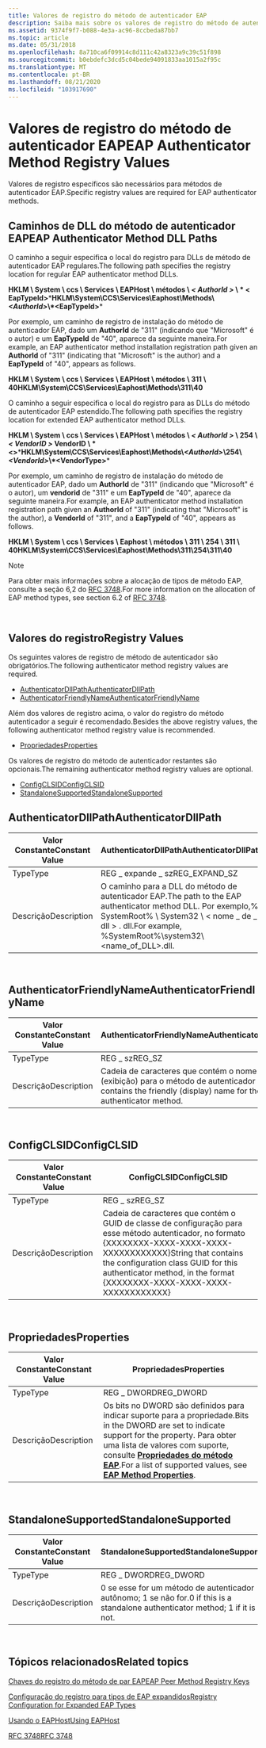 ```yaml
---
title: Valores de registro do método de autenticador EAP
description: Saiba mais sobre os valores de registro do método de autenticador EAP. Esses valores de registro específicos são necessários para métodos de autenticador EAP.
ms.assetid: 9374f9f7-b088-4e3a-ac96-8ccbeda87bb7
ms.topic: article
ms.date: 05/31/2018
ms.openlocfilehash: 8a710ca6f09914c8d111c42a8323a9c39c51f898
ms.sourcegitcommit: b0ebdefc3dcd5c04bede94091833aa1015a2f95c
ms.translationtype: MT
ms.contentlocale: pt-BR
ms.lasthandoff: 08/21/2020
ms.locfileid: "103917690"
---
```

# <a name="eap-authenticator-method-registry-values"></a><span data-ttu-id="79cb0-104">Valores de registro do método de autenticador EAP</span><span class="sxs-lookup"><span data-stu-id="79cb0-104">EAP Authenticator Method Registry Values</span></span>

<span data-ttu-id="79cb0-105">Valores de registro específicos são necessários para métodos de autenticador EAP.</span><span class="sxs-lookup"><span data-stu-id="79cb0-105">Specific registry values are required for EAP authenticator methods.</span></span>

## <a name="eap-authenticator-method-dll-paths"></a><span data-ttu-id="79cb0-106">Caminhos de DLL do método de autenticador EAP</span><span class="sxs-lookup"><span data-stu-id="79cb0-106">EAP Authenticator Method DLL Paths</span></span>

<span data-ttu-id="79cb0-107">O caminho a seguir especifica o local do registro para DLLs de método de autenticador EAP regulares.</span><span class="sxs-lookup"><span data-stu-id="79cb0-107">The following path specifies the registry location for regular EAP authenticator method DLLs.</span></span>

<span data-ttu-id="79cb0-108">**HKLM \\ System \\ ccs \\ Services \\ EAPHost \\ métodos \\ *&lt; AuthorId &gt;* \\ \* &lt; EapTypeId&gt;**\*</span><span class="sxs-lookup"><span data-stu-id="79cb0-108">**HKLM\\System\\CCS\\Services\\Eaphost\\Methods\\*&lt;AuthorId&gt;*\\*&lt;EapTypeId&gt;**\*</span></span>

<span data-ttu-id="79cb0-109">Por exemplo, um caminho de registro de instalação do método de autenticador EAP, dado um **AuthorId** de "311" (indicando que "Microsoft" é o autor) e um **EapTypeId** de "40", aparece da seguinte maneira.</span><span class="sxs-lookup"><span data-stu-id="79cb0-109">For example, an EAP authenticator method installation registration path given an **AuthorId** of "311" (indicating that "Microsoft" is the author) and a **EapTypeId** of "40", appears as follows.</span></span>

<span data-ttu-id="79cb0-110">**HKLM \\ System \\ ccs \\ Services \\ EAPHost \\ métodos \\ 311 \\ 40**</span><span class="sxs-lookup"><span data-stu-id="79cb0-110">**HKLM\\System\\CCS\\Services\\Eaphost\\Methods\\311\\40**</span></span>

<span data-ttu-id="79cb0-111">O caminho a seguir especifica o local do registro para as DLLs do método de autenticador EAP estendido.</span><span class="sxs-lookup"><span data-stu-id="79cb0-111">The following path specifies the registry location for extended EAP authenticator method DLLs.</span></span>

<span data-ttu-id="79cb0-112">**HKLM \\ System \\ ccs \\ Services \\ EAPHost \\ métodos \\ *&lt; AuthorId &gt;* \\ 254 \\ *&lt; VendorID &gt;* VendorID \\ \* &lt;&gt;**\*</span><span class="sxs-lookup"><span data-stu-id="79cb0-112">**HKLM\\System\\CCS\\Services\\Eaphost\\Methods\\*&lt;AuthorId&gt;*\\254\\*&lt;VendorId&gt;*\\*&lt;VendorType&gt;**\*</span></span>

<span data-ttu-id="79cb0-113">Por exemplo, um caminho de registro de instalação do método de autenticador EAP, dado um **AuthorId** de "311" (indicando que "Microsoft" é o autor), um **vendorid** de "311" e um **EapTypeId** de "40", aparece da seguinte maneira.</span><span class="sxs-lookup"><span data-stu-id="79cb0-113">For example, an EAP authenticator method installation registration path given an **AuthorId** of "311" (indicating that "Microsoft" is the author), a **VendorId** of "311", and a **EapTypeId** of "40", appears as follows.</span></span>

<span data-ttu-id="79cb0-114">**HKLM \\ System \\ ccs \\ Services \\ Eaphost \\ métodos \\ 311 \\ 254 \\ 311 \\ 40**</span><span class="sxs-lookup"><span data-stu-id="79cb0-114">**HKLM\\System\\CCS\\Services\\Eaphost\\Methods\\311\\254\\311\\40**</span></span>

> [!Note]  
> <span data-ttu-id="79cb0-115">Para obter mais informações sobre a alocação de tipos de método EAP, consulte a seção 6,2 do [RFC 3748](https://go.microsoft.com/fwlink/p/?linkid=84016).</span><span class="sxs-lookup"><span data-stu-id="79cb0-115">For more information on the allocation of EAP method types, see section 6.2 of [RFC 3748](https://go.microsoft.com/fwlink/p/?linkid=84016).</span></span>

 

## <a name="registry-values"></a><span data-ttu-id="79cb0-116">Valores do registro</span><span class="sxs-lookup"><span data-stu-id="79cb0-116">Registry Values</span></span>

<span data-ttu-id="79cb0-117">Os seguintes valores de registro de método de autenticador são obrigatórios.</span><span class="sxs-lookup"><span data-stu-id="79cb0-117">The following authenticator method registry values are required.</span></span>

-   [<span data-ttu-id="79cb0-118">AuthenticatorDllPath</span><span class="sxs-lookup"><span data-stu-id="79cb0-118">AuthenticatorDllPath</span></span>](#authenticatordllpath)
-   [<span data-ttu-id="79cb0-119">AuthenticatorFriendlyName</span><span class="sxs-lookup"><span data-stu-id="79cb0-119">AuthenticatorFriendlyName</span></span>](#authenticatorfriendlyname)

<span data-ttu-id="79cb0-120">Além dos valores de registro acima, o valor do registro do método autenticador a seguir é recomendado.</span><span class="sxs-lookup"><span data-stu-id="79cb0-120">Besides the above registry values, the following authenticator method registry value is recommended.</span></span>

-   [<span data-ttu-id="79cb0-121">Propriedades</span><span class="sxs-lookup"><span data-stu-id="79cb0-121">Properties</span></span>](#properties)

<span data-ttu-id="79cb0-122">Os valores de registro do método de autenticador restantes são opcionais.</span><span class="sxs-lookup"><span data-stu-id="79cb0-122">The remaining authenticator method registry values are optional.</span></span>

-   [<span data-ttu-id="79cb0-123">ConfigCLSID</span><span class="sxs-lookup"><span data-stu-id="79cb0-123">ConfigCLSID</span></span>](#configclsid)
-   [<span data-ttu-id="79cb0-124">StandaloneSupported</span><span class="sxs-lookup"><span data-stu-id="79cb0-124">StandaloneSupported</span></span>](#standalonesupported)

## <a name="authenticatordllpath"></a><span data-ttu-id="79cb0-125">AuthenticatorDllPath</span><span class="sxs-lookup"><span data-stu-id="79cb0-125">AuthenticatorDllPath</span></span>



| <span data-ttu-id="79cb0-126">Valor Constante</span><span class="sxs-lookup"><span data-stu-id="79cb0-126">Constant Value</span></span> | <span data-ttu-id="79cb0-127">AuthenticatorDllPath</span><span class="sxs-lookup"><span data-stu-id="79cb0-127">AuthenticatorDllPath</span></span>                                                                                          |
|----------------|---------------------------------------------------------------------------------------------------------------|
| <span data-ttu-id="79cb0-128">Type</span><span class="sxs-lookup"><span data-stu-id="79cb0-128">Type</span></span>           | <span data-ttu-id="79cb0-129">REG \_ expande \_ sz</span><span class="sxs-lookup"><span data-stu-id="79cb0-129">REG\_EXPAND\_SZ</span></span>                                                                                               |
| <span data-ttu-id="79cb0-130">Descrição</span><span class="sxs-lookup"><span data-stu-id="79cb0-130">Description</span></span>    | <span data-ttu-id="79cb0-131">O caminho para a DLL do método de autenticador EAP.</span><span class="sxs-lookup"><span data-stu-id="79cb0-131">The path to the EAP authenticator method DLL.</span></span> <span data-ttu-id="79cb0-132">Por exemplo,% SystemRoot% \\ System32 \\ &lt; nome \_ de \_ dll &gt; . dll.</span><span class="sxs-lookup"><span data-stu-id="79cb0-132">For example, %SystemRoot%\\system32\\&lt;name\_of\_DLL&gt;.dll.</span></span> |



 

## <a name="authenticatorfriendlyname"></a><span data-ttu-id="79cb0-133">AuthenticatorFriendlyName</span><span class="sxs-lookup"><span data-stu-id="79cb0-133">AuthenticatorFriendlyName</span></span>



| <span data-ttu-id="79cb0-134">Valor Constante</span><span class="sxs-lookup"><span data-stu-id="79cb0-134">Constant Value</span></span> | <span data-ttu-id="79cb0-135">AuthenticatorFriendlyName</span><span class="sxs-lookup"><span data-stu-id="79cb0-135">AuthenticatorFriendlyName</span></span>                                                          |
|----------------|------------------------------------------------------------------------------------|
| <span data-ttu-id="79cb0-136">Type</span><span class="sxs-lookup"><span data-stu-id="79cb0-136">Type</span></span>           | <span data-ttu-id="79cb0-137">REG \_ sz</span><span class="sxs-lookup"><span data-stu-id="79cb0-137">REG\_SZ</span></span>                                                                            |
| <span data-ttu-id="79cb0-138">Descrição</span><span class="sxs-lookup"><span data-stu-id="79cb0-138">Description</span></span>    | <span data-ttu-id="79cb0-139">Cadeia de caracteres que contém o nome amigável (exibição) para o método de autenticador EAP.</span><span class="sxs-lookup"><span data-stu-id="79cb0-139">String that contains the friendly (display) name for the EAP authenticator method.</span></span> |



 

## <a name="configclsid"></a><span data-ttu-id="79cb0-140">ConfigCLSID</span><span class="sxs-lookup"><span data-stu-id="79cb0-140">ConfigCLSID</span></span>



| <span data-ttu-id="79cb0-141">Valor Constante</span><span class="sxs-lookup"><span data-stu-id="79cb0-141">Constant Value</span></span> | <span data-ttu-id="79cb0-142">ConfigCLSID</span><span class="sxs-lookup"><span data-stu-id="79cb0-142">ConfigCLSID</span></span>                                                                                                                           |
|----------------|---------------------------------------------------------------------------------------------------------------------------------------|
| <span data-ttu-id="79cb0-143">Type</span><span class="sxs-lookup"><span data-stu-id="79cb0-143">Type</span></span>           | <span data-ttu-id="79cb0-144">REG \_ sz</span><span class="sxs-lookup"><span data-stu-id="79cb0-144">REG\_SZ</span></span>                                                                                                                               |
| <span data-ttu-id="79cb0-145">Descrição</span><span class="sxs-lookup"><span data-stu-id="79cb0-145">Description</span></span>    | <span data-ttu-id="79cb0-146">Cadeia de caracteres que contém o GUID de classe de configuração para esse método autenticador, no formato {XXXXXXXX-XXXX-XXXX-XXXX-XXXXXXXXXXXX}</span><span class="sxs-lookup"><span data-stu-id="79cb0-146">String that contains the configuration class GUID for this authenticator method, in the format {XXXXXXXX-XXXX-XXXX-XXXX-XXXXXXXXXXXX}</span></span> |



 

## <a name="properties"></a><span data-ttu-id="79cb0-147">Propriedades</span><span class="sxs-lookup"><span data-stu-id="79cb0-147">Properties</span></span>



| <span data-ttu-id="79cb0-148">Valor Constante</span><span class="sxs-lookup"><span data-stu-id="79cb0-148">Constant Value</span></span> | <span data-ttu-id="79cb0-149">Propriedades</span><span class="sxs-lookup"><span data-stu-id="79cb0-149">Properties</span></span>                                                                                                                                                  |
|----------------|-------------------------------------------------------------------------------------------------------------------------------------------------------------|
| <span data-ttu-id="79cb0-150">Type</span><span class="sxs-lookup"><span data-stu-id="79cb0-150">Type</span></span>           | <span data-ttu-id="79cb0-151">REG \_ DWORD</span><span class="sxs-lookup"><span data-stu-id="79cb0-151">REG\_DWORD</span></span>                                                                                                                                                  |
| <span data-ttu-id="79cb0-152">Descrição</span><span class="sxs-lookup"><span data-stu-id="79cb0-152">Description</span></span>    | <span data-ttu-id="79cb0-153">Os bits no DWORD são definidos para indicar suporte para a propriedade.</span><span class="sxs-lookup"><span data-stu-id="79cb0-153">Bits in the DWORD are set to indicate support for the property.</span></span> <span data-ttu-id="79cb0-154">Para obter uma lista de valores com suporte, consulte [**Propriedades do método EAP**](eap-method-properties.md).</span><span class="sxs-lookup"><span data-stu-id="79cb0-154">For a list of supported values, see [**EAP Method Properties**](eap-method-properties.md).</span></span> |



 

## <a name="standalonesupported"></a><span data-ttu-id="79cb0-155">StandaloneSupported</span><span class="sxs-lookup"><span data-stu-id="79cb0-155">StandaloneSupported</span></span>



| <span data-ttu-id="79cb0-156">Valor Constante</span><span class="sxs-lookup"><span data-stu-id="79cb0-156">Constant Value</span></span> | <span data-ttu-id="79cb0-157">StandaloneSupported</span><span class="sxs-lookup"><span data-stu-id="79cb0-157">StandaloneSupported</span></span>                                             |
|----------------|-----------------------------------------------------------------|
| <span data-ttu-id="79cb0-158">Type</span><span class="sxs-lookup"><span data-stu-id="79cb0-158">Type</span></span>           | <span data-ttu-id="79cb0-159">REG \_ DWORD</span><span class="sxs-lookup"><span data-stu-id="79cb0-159">REG\_DWORD</span></span>                                                      |
| <span data-ttu-id="79cb0-160">Descrição</span><span class="sxs-lookup"><span data-stu-id="79cb0-160">Description</span></span>    | <span data-ttu-id="79cb0-161">0 se esse for um método de autenticador autônomo; 1 se não for.</span><span class="sxs-lookup"><span data-stu-id="79cb0-161">0 if this is a standalone authenticator method; 1 if it is not.</span></span> |



 

## <a name="related-topics"></a><span data-ttu-id="79cb0-162">Tópicos relacionados</span><span class="sxs-lookup"><span data-stu-id="79cb0-162">Related topics</span></span>

<dl> <dt>

[<span data-ttu-id="79cb0-163">Chaves do registro do método de par EAP</span><span class="sxs-lookup"><span data-stu-id="79cb0-163">EAP Peer Method Registry Keys</span></span>](eap-peer-method-registry-keys.md)
</dt> <dt>

[<span data-ttu-id="79cb0-164">Configuração do registro para tipos de EAP expandidos</span><span class="sxs-lookup"><span data-stu-id="79cb0-164">Registry Configuration for Expanded EAP Types</span></span>](registry-keys-for-eap-methods.md)
</dt> <dt>

[<span data-ttu-id="79cb0-165">Usando o EAPHost</span><span class="sxs-lookup"><span data-stu-id="79cb0-165">Using EAPHost</span></span>](using-eap-host.md)
</dt> <dt>

[<span data-ttu-id="79cb0-166">RFC 3748</span><span class="sxs-lookup"><span data-stu-id="79cb0-166">RFC 3748</span></span>](https://go.microsoft.com/fwlink/p/?linkid=84016)
</dt> </dl>

 

 




